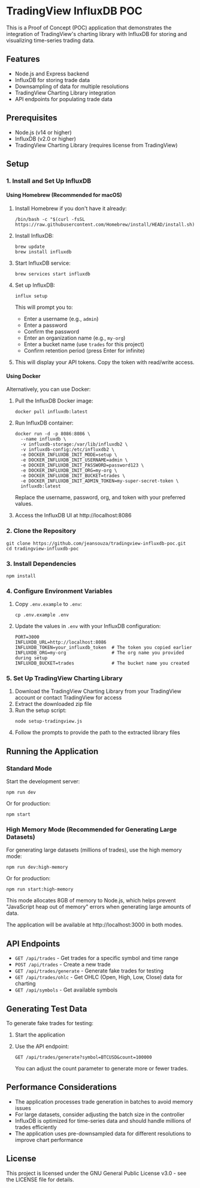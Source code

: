 # TradingView InfluxDB POC

This is a Proof of Concept (POC) application that demonstrates the integration of TradingView's charting library with InfluxDB for storing and visualizing time-series trading data.

## Features

- Node.js and Express backend
- InfluxDB for storing trade data
- Downsampling of data for multiple resolutions
- TradingView Charting Library integration
- API endpoints for populating trade data

## Prerequisites

- Node.js (v14 or higher)
- InfluxDB (v2.0 or higher)
- TradingView Charting Library (requires license from TradingView)

## Setup

### 1. Install and Set Up InfluxDB

#### Using Homebrew (Recommended for macOS)

1. Install Homebrew if you don't have it already:
   ```
   /bin/bash -c "$(curl -fsSL https://raw.githubusercontent.com/Homebrew/install/HEAD/install.sh)"
   ```

2. Install InfluxDB:
   ```
   brew update
   brew install influxdb
   ```

3. Start InfluxDB service:
   ```
   brew services start influxdb
   ```

4. Set up InfluxDB:
   ```
   influx setup
   ```

   This will prompt you to:
   - Enter a username (e.g., `admin`)
   - Enter a password
   - Confirm the password
   - Enter an organization name (e.g., `my-org`)
   - Enter a bucket name (use `trades` for this project)
   - Confirm retention period (press Enter for infinite)

5. This will display your API tokens. Copy the token with read/write access.

#### Using Docker

Alternatively, you can use Docker:

1. Pull the InfluxDB Docker image:
   ```
   docker pull influxdb:latest
   ```

2. Run InfluxDB container:
   ```
   docker run -d -p 8086:8086 \
     --name influxdb \
     -v influxdb-storage:/var/lib/influxdb2 \
     -v influxdb-config:/etc/influxdb2 \
     -e DOCKER_INFLUXDB_INIT_MODE=setup \
     -e DOCKER_INFLUXDB_INIT_USERNAME=admin \
     -e DOCKER_INFLUXDB_INIT_PASSWORD=password123 \
     -e DOCKER_INFLUXDB_INIT_ORG=my-org \
     -e DOCKER_INFLUXDB_INIT_BUCKET=trades \
     -e DOCKER_INFLUXDB_INIT_ADMIN_TOKEN=my-super-secret-token \
     influxdb:latest
   ```

   Replace the username, password, org, and token with your preferred values.

3. Access the InfluxDB UI at http://localhost:8086

### 2. Clone the Repository

```
git clone https://github.com/jeansouza/tradingview-influxdb-poc.git
cd tradingview-influxdb-poc
```

### 3. Install Dependencies

```
npm install
```

### 4. Configure Environment Variables

1. Copy `.env.example` to `.env`:
   ```
   cp .env.example .env
   ```

2. Update the values in `.env` with your InfluxDB configuration:
   ```
   PORT=3000
   INFLUXDB_URL=http://localhost:8086
   INFLUXDB_TOKEN=your_influxdb_token  # The token you copied earlier
   INFLUXDB_ORG=my-org                 # The org name you provided during setup
   INFLUXDB_BUCKET=trades              # The bucket name you created
   ```

### 5. Set Up TradingView Charting Library

1. Download the TradingView Charting Library from your TradingView account or contact TradingView for access
2. Extract the downloaded zip file
3. Run the setup script:
   ```
   node setup-tradingview.js
   ```
4. Follow the prompts to provide the path to the extracted library files

## Running the Application

### Standard Mode

Start the development server:

```
npm run dev
```

Or for production:

```
npm start
```

### High Memory Mode (Recommended for Generating Large Datasets)

For generating large datasets (millions of trades), use the high memory mode:

```
npm run dev:high-memory
```

Or for production:

```
npm run start:high-memory
```

This mode allocates 8GB of memory to Node.js, which helps prevent "JavaScript heap out of memory" errors when generating large amounts of data.

The application will be available at http://localhost:3000 in both modes.

## API Endpoints

- `GET /api/trades` - Get trades for a specific symbol and time range
- `POST /api/trades` - Create a new trade
- `GET /api/trades/generate` - Generate fake trades for testing
- `GET /api/trades/ohlc` - Get OHLC (Open, High, Low, Close) data for charting
- `GET /api/symbols` - Get available symbols

## Generating Test Data

To generate fake trades for testing:

1. Start the application
2. Use the API endpoint:
   ```
   GET /api/trades/generate?symbol=BTCUSD&count=100000
   ```
   
   You can adjust the count parameter to generate more or fewer trades.

## Performance Considerations

- The application processes trade generation in batches to avoid memory issues
- For large datasets, consider adjusting the batch size in the controller
- InfluxDB is optimized for time-series data and should handle millions of trades efficiently
- The application uses pre-downsampled data for different resolutions to improve chart performance

## License

This project is licensed under the GNU General Public License v3.0 - see the LICENSE file for details.
